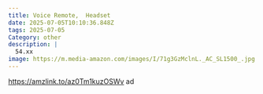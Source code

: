 ```yaml
---
title: Voice Remote,  Headset
date: 2025-07-05T10:10:36.848Z
tags: 2025-07-05
Category: other
description: |
  54.xx 
image: https://m.media-amazon.com/images/I/71g3GzMclnL._AC_SL1500_.jpg
---
```

https://amzlink.to/az0Tm1kuzOSWv ad